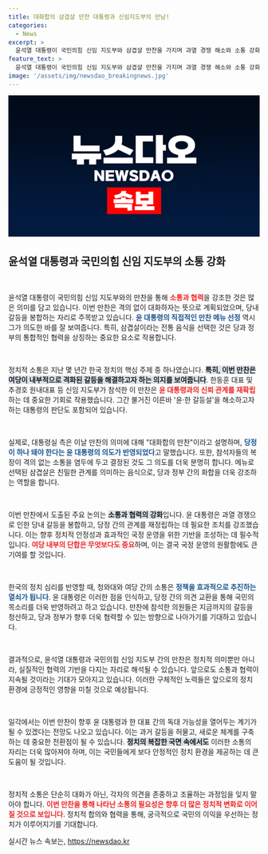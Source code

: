 ```yaml
---
title: 대화합의 삼겹살 만찬 대통령과 신임지도부의 만남!
categories:
  - News
excerpt: >
  윤석열 대통령이 국민의힘 신임 지도부와 삼겹살 만찬을 가지며 과열 경쟁 해소와 소통 강화를 강조했다. 당정 화합의 상징이자 열린 대화의 장을 마련한 이날, 대통령은 우리는 하나라는 메시지를 던졌다.
feature_text: >
  윤석열 대통령이 국민의힘 신임 지도부와 삼겹살 만찬을 가지며 과열 경쟁 해소와 소통 강화를 강조했다. 당정 화합의 상징이자 열린 대화의 장을 마련한 이날, 대통령은 우리는 하나라는 메시지를 던졌다.
image: '/assets/img/newsdao_breakingnews.jpg'
---
```


<p><img src="/assets/img/newsdao_breakingnews.jpg" alt="koreaapp 속보" /></p>

<h2 data-ke-size="size26">윤석열 대통령과 국민의힘 신임 지도부의 소통 강화</h2>

<p data-ke-size="size16">&nbsp;</p>

<p>윤석열 대통령이 국민의힘 신임 지도부와의 만찬을 통해 <b><span style="color: #ee2323;">소통과 협력</span></b>을 강조한 것은 많은 의미를 담고 있습니다. 이번 만찬은 격의 없이 대화하자는 뜻으로 계획되었으며, 당내 갈등을 봉합하는 자리로 주목받고 있습니다. <b><span style="color: #1a5490;">윤 대통령의 직접적인 만찬 메뉴 선정</span></b> 역시 그가 의도한 바를 잘 보여줍니다. 특히, 삼겹살이라는 전통 음식을 선택한 것은 당과 정부의 통합적인 협력을 상징하는 중요한 요소로 작용합니다. </p>

<p data-ke-size="size16">&nbsp;</p>

<p>정치적 소통은 지난 몇 년간 한국 정치의 핵심 주제 중 하나였습니다. <b><span style="background-color: #21538527;">특히, 이번 만찬은 여당이 내부적으로 격화된 갈등을 해결하고자 하는 의지를 보여줍니다</span></b>. 한동훈 대표 및 추경호 원내대표 등 신임 지도부가 참석한 이 만찬은 <b><span style="color: #ee2323;">윤 대통령과의 신뢰 관계를 재확립</span></b>하는 데 중요한 기회로 작용했습니다. 그간 불거진 이른바 '윤·한 갈등설'을 해소하고자 하는 대통령의 판단도 포함되어 있습니다. </p>

<p data-ke-size="size16">&nbsp;</p>

<p>실제로, 대통령실 측은 이날 만찬의 의미에 대해 "대화합의 만찬"이라고 설명하며, <b><span style="color: #1a5490;">당정이 하나 돼야 한다는 윤 대통령의 의도가 반영되었다</span></b>고 말했습니다. 또한, 참석자들의 복장이 격의 없는 소통을 염두에 두고 결정된 것도 그 의도를 더욱 분명히 합니다. 메뉴로 선택된 삼겹살은 친밀한 관계를 의미하는 음식으로, 당과 정부 간의 화합을 더욱 강조하는 역할을 합니다. </p>

<p data-ke-size="size16">&nbsp;</p>

<p>이번 만찬에서 도출된 주요 논의는 <b><span style="background-color: #21538527;">소통과 협력의 강화</span></b>입니다. 윤 대통령은 과열 경쟁으로 인한 당내 갈등을 봉합하고, 당정 간의 관계를 재정립하는 데 필요한 조치를 강조했습니다. 이는 향후 정치적 안정성과 효과적인 국정 운영을 위한 기반을 조성하는 데 필수적입니다. <b><span style="color: #ee2323;">여당 내부의 단합은 무엇보다도 중요</span></b>하며, 이는 결국 국정 운영의 원활함에도 큰 기여를 할 것입니다. </p>

<p data-ke-size="size16">&nbsp;</p>

<p>한국의 정치 심리를 반영할 때, 청와대와 여당 간의 소통은 <b><span style="color: #1a5490;">정책을 효과적으로 추진하는 열쇠가 됩니다</span></b>. 윤 대통령은 이러한 점을 인식하고, 당정 간의 의견 교환을 통해 국민의 목소리를 더욱 반영하려고 하고 있습니다. 만찬에 참석한 의원들은 지금까지의 갈등을 청산하고, 당과 정부가 향후 더욱 협력할 수 있는 방향으로 나아가기를 기대하고 있습니다. </p>

<p data-ke-size="size16">&nbsp;</p>

<p>결과적으로, 윤석열 대통령과 국민의힘 신임 지도부 간의 만찬은 정치적 의미뿐만 아니라, 실질적인 협력의 기반을 다지는 자리로 해석될 수 있습니다. 앞으로도 소통과 협력이 지속될 것이라는 기대가 모아지고 있습니다. 이러한 구체적인 노력들은 앞으로의 정치 환경에 긍정적인 영향을 미칠 것으로 예상됩니다. </p>

<p data-ke-size="size16">&nbsp;</p>

<p>일각에서는 이번 만찬이 향후 윤 대통령과 한 대표 간의 독대 가능성을 열어두는 계기가 될 수 있겠다는 전망도 나오고 있습니다. 이는 과거 갈등을 허물고, 새로운 체계를 구축하는 데 중요한 전환점이 될 수 있습니다. <b><span style="background-color: #21538527;">정치의 복잡한 국면 속에서도</span></b> 이러한 소통의 자리는 더욱 많아져야 하며, 이는 국민들에게 보다 안정적인 정치 환경을 제공하는 데 큰 도움이 될 것입니다. </p>

<p data-ke-size="size16">&nbsp;</p>

<p>정치적 소통은 단순히 대화가 아닌, 각자의 의견을 존중하고 조율하는 과정임을 잊지 말아야 합니다. <b><span style="color: #ee2323;">이번 만찬을 통해 나타난 소통의 필요성은 향후 더 많은 정치적 변화로 이어질 것으로 보입니다</span></b>. 정치적 합의와 협력을 통해, 궁극적으로 국민의 이익을 우선하는 정치가 이루어지기를 기대합니다.</p>
실시간 뉴스 속보는, <a href="https://newsdao.kr" rel="dofollow">https://newsdao.kr</a>


